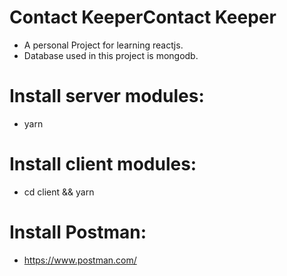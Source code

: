 # Contact KeeperContact Keeper

- A personal Project for learning reactjs.
- Database used in this project is mongodb.

# Install server modules:

- yarn

# Install client modules:

- cd client && yarn

# Install Postman:
- https://www.postman.com/
